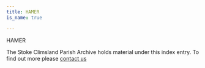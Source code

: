 ```yaml
---
title: HAMER
is_name: true

---
```


HAMER


The Stoke Climsland Parish Archive holds material under this index entry. To find out more please [contact us](/contact/)
